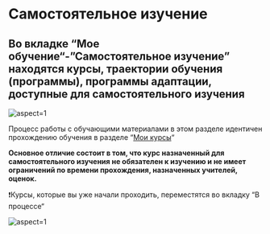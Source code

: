 # Самостоятельное изучение

## Во вкладке “Мое обучение“-”Самостоятельное изучение” находятся курсы, траектории обучения (программы), программы адаптации, доступные для самостоятельного изучения

 ![](/api/attachments.redirect?id=28217734-675e-4ac0-8de2-8a596f9bb88f "aspect=1")


Процесс работы с обучающими материалами в этом разделе идентичен прохождению обучения в разделе “[Мои курсы](/doc/moi-kursy-eD8BJQtVtN)“

**Основное отличие состоит в том, что курс назначенный для самостоятельного изучения не обязателен к изучению и не имеет ограничений по времени прохождения, назначенных учителей, оценок.**


❗Курсы, которые вы уже начали проходить, переместятся во вкладку “В процессе“

 ![](/api/attachments.redirect?id=0a0db265-bab5-49c0-837d-f7b81c1b80d1 "aspect=1")



